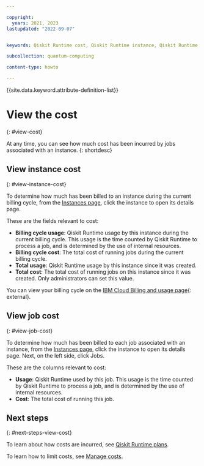 ```yaml
---

copyright:
  years: 2021, 2023
lastupdated: "2022-09-07"


keywords: Qiskit Runtime cost, Qiskit Runtime instance, Qiskit Runtime job cost, Qiskit Runtime price

subcollection: quantum-computing

content-type: howto

---
```


{{site.data.keyword.attribute-definition-list}}


# View the cost
{: #view-cost}

At any time, you can see how much cost has been incurred by jobs associated with an instance.
{: shortdesc}

## View instance cost
{: #view-instance-cost}

To determine how much has been billed to an instance during the current billing cycle, from the [Instances page](https://cloud.ibm.com/quantum/instances), click the instance to open its details page.

These are the fields relevant to cost:

- **Billing cycle usage**: Qiskit Runtime usage by this instance during the current billing cycle. This usage is the time counted by Qiskit Runtime to process a job, and is determined by the use of internal resources.
- **Billing cycle cost**: The total cost of running jobs during the current billing cycle.
- **Total usage**: Qiskit Runtime usage by this instance since it was created.
- **Total cost**: The total cost of running jobs on this instance since it was created. Only administrators can set this value.

You can view your billing cycle on the [IBM Cloud Billing and usage page](https://cloud.ibm.com/billing){: external}.

## View job cost
{: #view-job-cost}

To determine how much has been billed to each job associated with an instance, from the [Instances page](https://cloud.ibm.com/quantum/instances), click the instance to open its details page. Next, on the left side, click Jobs.

These are the columns relevant to cost:

- **Usage**: Qiskit Runtime used by this job. This usage is the time counted by Qiskit Runtime to process a job, and is determined by the use of internal resources.
- **Cost**: The total cost of running this job.

## Next steps
{: #next-steps-view-cost}

To learn about how costs are incurred, see [Qiskit Runtime plans](/docs/quantum-computing?topic=quantum-computing-plans).

To learn how to limit costs, see [Manage costs](/docs/quantum-computing?topic=quantum-computing-cost).
